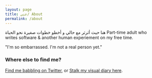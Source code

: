 ```yaml
---
layout: page
title: عني/ About
permalink: /about
---
```


هنا حيث أثرثر مع حالي و أخطو خطوات صغيرة نحو الحياة
Part-time adult who writes software & another human experiement on my free time.

"I'm so embarrassed. I'm not a real person yet."

### Where else to find me?
 [Find me babbling on Twitter](https://twitter.com/kintsu9i), or [Stalk my visual diary here](https://www.instagram.com/kintsu9ii/).
